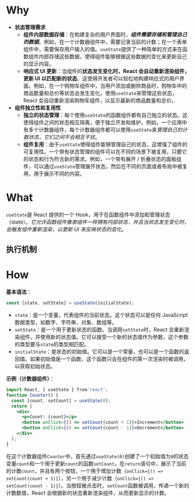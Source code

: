 # Why
- **状态管理需求**
    - **组件内部数据存储**：在构建复杂的用户界面时，***组件需要存储和管理自己的数据***。例如，在一个计数器组件中，需要记录当前的计数；在一个表单组件中，需要保存用户输入的值。`useState`提供了一种简单的方式来在函数组件内部存储这些数据，使得组件能够根据这些数据的变化来更新自己的显示内容。
    - **响应式 UI 更新**：当组件的**状态发生变化时，React 会自动重新渲染组件，更新 UI 以匹配新的状态**。这使得开发者可以轻松地构建响应式的用户界面。例如，在一个购物车组件中，当用户添加或删除商品时，购物车中的商品数量和总价等状态会发生变化，使用`useState`来管理这些状态，React 会自动重新渲染购物车组件，以显示最新的商品数量和总价。
- **组件独立性和复用性**
    - **独立的状态管理**：每个使用`useState`的函数组件都有自己独立的状态。这使得组件之间的状态相互隔离，便于独立开发和维护。例如，一个应用中有多个计数器组件，每个计数器组件都可以使用`useState`来*管理自己的计数状态，它们之间不会相互干扰*。
    - **组件复用**：由于`useState`使得组件能够管理自己的状态，这增强了组件的可复用性。一个带有状态管理的组件可以在不同的场景下被复用，只要它的状态和行为符合新的需求。例如，一个带有展开 / 折叠状态的面板组件，可以通过`useState`管理展开状态，然后在不同的页面或者布局中被复用，用于展示不同的内容。

# What

`useState`是 React 提供的一个 Hook，用于在函数组件中添加和管理状态（state）。*它允许函数组件像类组件一样拥有内部状态，并且当状态发生变化时，会触发组件重新渲染，以更新 UI 来反映状态的变化*。

## 执行机制


# How

**基本语法**：
```jsx
const [state, setState] = useState(initialState);
```
- `state`：是一个变量，代表组件的当前状态。这个状态可以是任何 JavaScript 数据类型，如数字、字符串、对象、数组等。
- `setState`：是一个用于更新状态的函数。当调用`setState`时，React 会重新渲染组件，并使用新的状态值。它可以接受一个新的状态值作为参数，这个参数的类型要与`state`的类型相匹配。
- `initialState`：是状态的初始值。它可以是一个常量，也可以是一个函数的返回值。如果初始值是一个函数，这个函数只会在组件的第一次渲染时被调用，以获取初始状态。
    
**示例（计数器组件）**：

```jsx
import React, { useState } from'react';
function Counter() {
  const [count, setCount] = useState(0);
  return (
    <div>
      <p>Count: {count}</p>
      <button onClick={() => setCount(count + 1)}>Increment</button>
      <button onClick={() => setCount(count - 1)}>Decrement</button>
    </div>
  );
}
```

在这个计数器组件`Counter`中，首先通过`useState(0)`创建了一个初始值为`0`的状态变量`count`和一个用于更新`count`的函数`setCount`。在`return`语句中，展示了当前的计数`count`，并且有两个按钮，一个用于增加计数（`onClick={() => setCount(count + 1)}`），另一个用于减少计数（`onClick={() => setCount(count - 1)}`）。当按钮被点击时，`setCount`函数被调用，传递一个新的计数数值，React 会根据新的状态重新渲染组件，从而更新显示的计数。